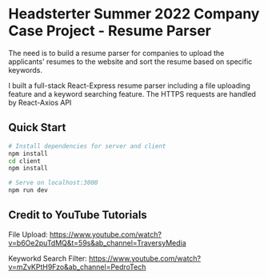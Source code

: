 #  Headsterter Summer 2022 Company Case Project - Resume Parser

The need is to build a resume parser for companies to upload the applicants' resumes to the website and sort the resume based on specific keywords.

I built a full-stack React-Express resume parser including a file uploading feature and a keyword searching feature. The HTTPS requests are handled by React-Axios API

## Quick Start

```bash
# Install dependencies for server and client
npm install
cd client
npm install

# Serve on localhost:3000
npm run dev
```

## Credit to YouTube Tutorials

File Upload: https://www.youtube.com/watch?v=b6Oe2puTdMQ&t=59s&ab_channel=TraversyMedia

Keyworkd Search Filter: https://www.youtube.com/watch?v=mZvKPtH9Fzo&ab_channel=PedroTech
